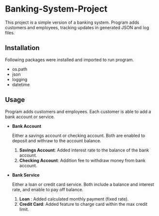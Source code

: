 # Banking-System-Project
This project is a simple version of a banking system.
Program adds customers and employees, tracking updates in generated JSON and log files.

## Installation
Following packages were installed and imported to run program.
* os.path
* json
* logging
* datetime

## Usage
Program adds customers and employees.
Each customer is able to add a bank account or service.
* **Bank Account**

  Either a savings account or checking account. Both are enabled to deposit and withraw to the account balance.
    1. **Savings Account**: Added interest rate to the balance of the bank account.
    2. **Checking Account**: Addition fee to withdraw money from bank account.
* **Bank Service**

  Either a loan or credit card service. Both include a balance and interest rate, and enable to pay off balance.
    1. **Loan** : Added calculated monthly payment (fixed rate).
    2. **Credit Card**: Added feature to charge card within the max credit limit. 
